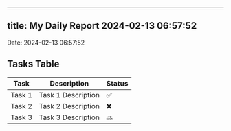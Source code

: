 
---
title: My Daily Report 2024-02-13 06:57:52
---

Date: 2024-02-13 06:57:52

## Tasks Table

| Task | Description | Status |
|------|-------------|--------|
| Task 1 | Task 1 Description | ✅ |
| Task 2 | Task 2 Description | ❌ |
| Task 3 | Task 3 Description | 🔜 |
